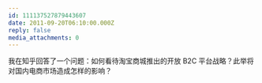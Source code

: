 ```yaml
---
id: 111137527879443607
date: 2011-09-20T06:10:00.000Z
reply: false
media_attachments: 0
---
```


我在知乎回答了一个问题：如何看待淘宝商城推出的开放 B2C 平台战略？此举将对国内电商市场造成怎样的影响？ ​​​​

